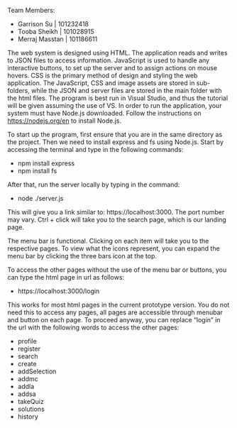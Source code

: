 Team Members:
 - Garrison Su     | 101232418
 - Tooba Sheikh    | 101028915
 - Merraj Masstan  | 101186611

The web system is designed using HTML. The application reads and writes to JSON files to access information. JavaScript is used  to handle any interactive buttons, to set up the server and to assign actions on mouse hovers. CSS is the primary method of design and styling the web application. The JavaScript, CSS and image assets are stored in sub-folders, while the JSON and server files are stored in the main folder with the html files. The program is best run in Visual Studio, and thus the tutorial will be given assuming the use of VS. In order to run the application, your system must have Node.js downloaded. Follow the instructions on https://nodejs.org/en to install Node.js.

To start up the program, first ensure that you are in the same directory as the project. Then we need to install express and fs using Node.js. Start by accessing the terminal and type in the following commands:

- npm install express
- npm install fs

After that, run the server locally by typing in the command:

- node ./server.js

This will give you a link similar to: https://localhost:3000. The port number may vary. Ctrl + click will take you to the search page, which is our landing page.

The menu bar is functional. Clicking on each item will take you to the respective pages. To view what the icons represent, you can expand the menu bar by clicking the three bars icon at the top. 

To access the other pages without the use of the menu bar or buttons, you can type the html page in url as follows: 

- https://localhost:3000/login

This works for most html pages in the current prototype version. You do not need this to access any pages, all pages are accessible through menubar and button on each page. To proceed anyway, you can replace “login” in the url with the following words to access the other pages: 

- profile
- register
- search
- create
- addSelection
- addmc
- addla
- addsa
- takeQuiz
- solutions
- history
